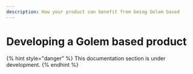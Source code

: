 ```yaml
---
description: How your product can benefit from being Golem based
---
```


# Developing a Golem based product

{% hint style="danger" %}
This documentation section is under development.
{% endhint %}

